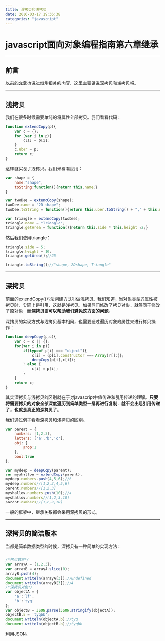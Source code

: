 ```yaml
---
title: 深拷贝和浅拷贝
date: 2016-03-17 19:36:38
categories: "javascript"
---
```

# javascript面向对象编程指南第六章继承

---

## **前言**

[以前的文章](http://blog.csdn.net/mevicky/article/details/49443543 "")也说过继承相关的内容。这里主要说说深拷贝和浅拷贝吧。

---

## **浅拷贝**


我们在很多时候需要单纯的将属性全部拷贝。我们看看代码：

``` javascript
function extendCopy(p){
    var c = {};
    for (var i in p){
        c[i] = p[i];
    }
    c.uber = p;
    return c;
}
```

这样就实现了浅拷贝。我们来看看应用：

``` javascript
var shape = {
    name:"shape",
    toString:function(){return this.name;}
}

var twoDee = extendCopy(shape);
twoDee.name = "2D shape";
twoDee.toString = function(){return this.uber.toString() + "," + this.name;};

var triangle = extendCopy(twoDee);
triangle.name = "Triangle";
triangle.getArea = function(){return this.side * this.height /2;}
```

然后我们使用triangle：

``` javascript
triangle.side = 5;
triangle.height = 10;
triangle.getArea();//25

triangle.toString();//"shape, 2Dshape, Triangle"
```

---

## **深拷贝**

前面的extendCopy()方法创建方式叫做浅拷贝。我们知道，当对象类型的属性被拷贝时，实际上是引用，这就是浅拷贝。如果我们修改了拷贝对象，就等同于修改了原对象，而**深拷贝则可以帮助我们避免这方面的问题**。

深拷贝的实现方式与浅拷贝基本相同，也需要通过遍历对象的属性来进行拷贝操作：

``` javascript
function deepCopy(p,c){
    var c = c || {};
    for(var i in p){
        if(typeof p[i] === "object"){
            c[i] = (p[i].constructor === Array)?[]:{};
            deepCopy(p[i],c[i]);
        } else {
            c[i] = p[i];
        }
    }
    return c;
}
```

其实深拷贝与浅拷贝的区别就在于对javascript中值传递和引用传递的理解。**只要将需要拷贝的对象全部深度遍历到简单类型一层再进行复制，就不会出现引用传递了，也就是真正的深拷贝了**。


我们通过例子看看深拷贝和浅拷贝的区别。

``` javascript
var parent = {
    numbers: [1,2,3],
    letters: ['a','b','c'],
    obj: {
        prop:1
    },
    bool:true
};

var mydeep = deepCopy(parent);
var myshallow = extendCopy(parent);
mydeep.numbers.push(4,5,6);//6
mydeep.numbers//[1,2,3,4,5,6]
parent.numbers//[1,2,3]
myshallow.numbers.push(10);//4
myshallow.numbers//[1,2,3,10]
parent.numbers//[1,2,3,10]
```

一般的框架中，继承关系都会采用深拷贝的形式。

---

## **深拷贝的简洁版本**

当都是简单数据类型的时候，深拷贝有一种简单的实现方法：

``` javascript

/*拷贝数组*/
var arrayA = [1,2,3];
var arrayB = arrayA.slice(0);
arrayB.push(4);
document.writeln(arrayA[3]);//undefined
document.writeln(arrayB[3]);//4
/*深拷贝对象*/
var objectA = {
    'a':'lf',
    'b':'tyq'
};
var objectB = JSON.parse(JSON.stringify(objectA));
objectB.b = 'tyqbb';
document.writeln(objectA.b);//tyq
document.writeln(objectB.b);//tyqbb
```

利用JSON。


















